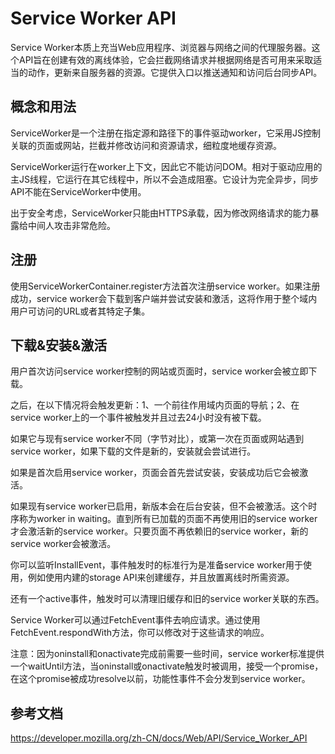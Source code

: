 # Service Worker API

Service Worker本质上充当Web应用程序、浏览器与网络之间的代理服务器。这个API旨在创建有效的离线体验，它会拦截网络请求并根据网络是否可用来采取适当的动作，更新来自服务器的资源。它提供入口以推送通知和访问后台同步API。

## 概念和用法

ServiceWorker是一个注册在指定源和路径下的事件驱动worker，它采用JS控制关联的页面或网站，拦截并修改访问和资源请求，细粒度地缓存资源。

ServiceWorker运行在worker上下文，因此它不能访问DOM。相对于驱动应用的主JS线程，它运行在其它线程中，所以不会造成阻塞。它设计为完全异步，同步API不能在ServiceWorker中使用。

出于安全考虑，ServiceWorker只能由HTTPS承载，因为修改网络请求的能力暴露给中间人攻击非常危险。

## 注册

使用ServiceWorkerContainer.register方法首次注册service worker。如果注册成功，service worker会下载到客户端并尝试安装和激活，这将作用于整个域内用户可访问的URL或者其特定子集。

## 下载&安装&激活

用户首次访问service worker控制的网站或页面时，service worker会被立即下载。

之后，在以下情况将会触发更新：1、一个前往作用域内页面的导航；2、在service worker上的一个事件被触发并且过去24小时没有被下载。

如果它与现有service worker不同（字节对比），或第一次在页面或网站遇到service worker，如果下载的文件是新的，安装就会尝试进行。

如果是首次启用service worker，页面会首先尝试安装，安装成功后它会被激活。

如果现有service worker已启用，新版本会在后台安装，但不会被激活。这个时序称为worker in waiting。直到所有已加载的页面不再使用旧的service worker才会激活新的service worker。只要页面不再依赖旧的service worker，新的service worker会被激活。

你可以监听InstallEvent，事件触发时的标准行为是准备service worker用于使用，例如使用内建的storage API来创建缓存，并且放置离线时所需资源。

还有一个active事件，触发时可以清理旧缓存和旧的service worker关联的东西。

Service Worker可以通过FetchEvent事件去响应请求。通过使用FetchEvent.respondWith方法，你可以修改对于这些请求的响应。

注意：因为oninstall和onactivate完成前需要一些时间，service worker标准提供一个waitUntil方法，当oninstall或onactivate触发时被调用，接受一个promise，在这个promise被成功resolve以前，功能性事件不会分发到service worker。


## 参考文档

https://developer.mozilla.org/zh-CN/docs/Web/API/Service_Worker_API